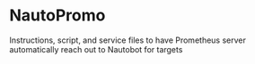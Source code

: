 # NautoPromo
Instructions, script, and service files to have Prometheus server automatically reach out to Nautobot for targets
